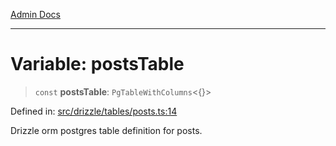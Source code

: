 [Admin Docs](/)

***

# Variable: postsTable

> `const` **postsTable**: `PgTableWithColumns`\<\{\}\>

Defined in: [src/drizzle/tables/posts.ts:14](https://github.com/NishantSinghhhhh/talawa-api/blob/a2d437e77a694d2951c25ce8de6694e3fef2fd70/src/drizzle/tables/posts.ts#L14)

Drizzle orm postgres table definition for posts.
